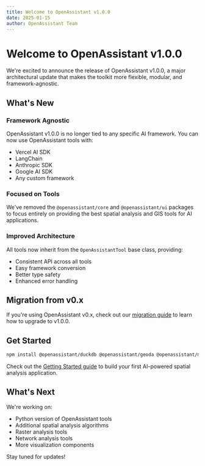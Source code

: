 ```yaml
---
title: Welcome to OpenAssistant v1.0.0
date: 2025-01-15
author: OpenAssistant Team
---
```


# Welcome to OpenAssistant v1.0.0

We're excited to announce the release of OpenAssistant v1.0.0, a major architectural update that makes the toolkit more flexible, modular, and framework-agnostic.

## What's New

### Framework Agnostic

OpenAssistant v1.0.0 is no longer tied to any specific AI framework. You can now use OpenAssistant tools with:

- Vercel AI SDK
- LangChain
- Anthropic SDK
- Google AI SDK
- Any custom framework

### Focused on Tools

We've removed the `@openassistant/core` and `@openassistant/ui` packages to focus entirely on providing the best spatial analysis and GIS tools for AI applications.

### Improved Architecture

All tools now inherit from the `OpenAssistantTool` base class, providing:

- Consistent API across all tools
- Easy framework conversion
- Better type safety
- Enhanced error handling

## Migration from v0.x

If you're using OpenAssistant v0.x, check out our [migration guide](/guide/architecture#migration-from-v0x) to learn how to upgrade to v1.0.0.

## Get Started

```bash
npm install @openassistant/duckdb @openassistant/geoda @openassistant/map
```

Check out the [Getting Started guide](/guide/getting-started) to build your first AI-powered spatial analysis application.

## What's Next

We're working on:

- Python version of OpenAssistant tools
- Additional spatial analysis algorithms
- Raster analysis tools
- Network analysis tools
- More visualization components

Stay tuned for updates!

